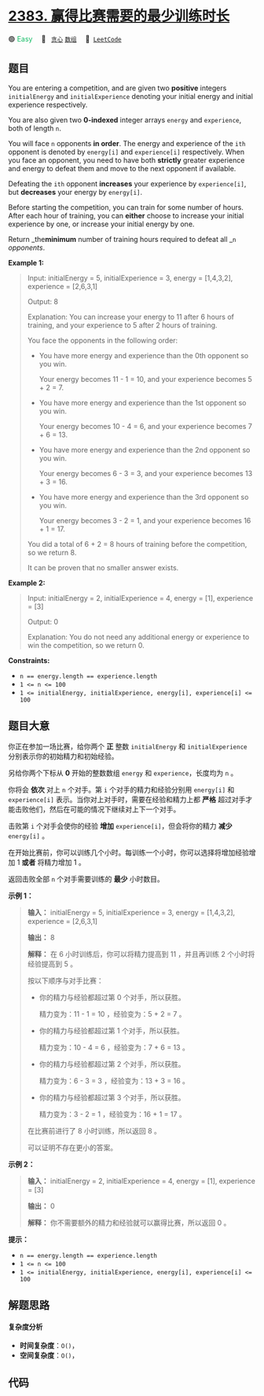 # [2383. 赢得比赛需要的最少训练时长](https://leetcode.com/problems/minimum-hours-of-training-to-win-a-competition)

🟢 <font color=#15bd66>Easy</font>&emsp; 🔖&ensp; [`贪心`](/leetcode/outline/tag/greedy.md) [`数组`](/leetcode/outline/tag/array.md)&emsp; 🔗&ensp;[`LeetCode`](https://leetcode.com/problems/minimum-hours-of-training-to-win-a-competition)


## 题目

You are entering a competition, and are given two **positive** integers
`initialEnergy` and `initialExperience` denoting your initial energy and
initial experience respectively.

You are also given two **0-indexed** integer arrays `energy` and `experience`,
both of length `n`.

You will face `n` opponents **in order**. The energy and experience of the
`ith` opponent is denoted by `energy[i]` and `experience[i]` respectively.
When you face an opponent, you need to have both **strictly** greater
experience and energy to defeat them and move to the next opponent if
available.

Defeating the `ith` opponent **increases** your experience by `experience[i]`,
but **decreases** your energy by `energy[i]`.

Before starting the competition, you can train for some number of hours. After
each hour of training, you can **either** choose to increase your initial
experience by one, or increase your initial energy by one.

Return _the**minimum** number of training hours required to defeat all _`n`
_opponents_.



**Example 1:**

> Input: initialEnergy = 5, initialExperience = 3, energy = [1,4,3,2], experience = [2,6,3,1]
> 
> Output: 8
> 
> Explanation: You can increase your energy to 11 after 6 hours of training, and your experience to 5 after 2 hours of training.
> 
> You face the opponents in the following order:
> - You have more energy and experience than the 0th opponent so you win.
> 
>   Your energy becomes 11 - 1 = 10, and your experience becomes 5 + 2 = 7.
> - You have more energy and experience than the 1st opponent so you win.
> 
>   Your energy becomes 10 - 4 = 6, and your experience becomes 7 + 6 = 13.
> - You have more energy and experience than the 2nd opponent so you win.
> 
>   Your energy becomes 6 - 3 = 3, and your experience becomes 13 + 3 = 16.
> - You have more energy and experience than the 3rd opponent so you win.
> 
>   Your energy becomes 3 - 2 = 1, and your experience becomes 16 + 1 = 17.
> 
> You did a total of 6 + 2 = 8 hours of training before the competition, so we return 8.
> 
> It can be proven that no smaller answer exists.

**Example 2:**

> Input: initialEnergy = 2, initialExperience = 4, energy = [1], experience = [3]
> 
> Output: 0
> 
> Explanation: You do not need any additional energy or experience to win the competition, so we return 0.

**Constraints:**

  * `n == energy.length == experience.length`
  * `1 <= n <= 100`
  * `1 <= initialEnergy, initialExperience, energy[i], experience[i] <= 100`


## 题目大意

你正在参加一场比赛，给你两个 **正** 整数 `initialEnergy` 和 `initialExperience` 分别表示你的初始精力和初始经验。

另给你两个下标从 **0** 开始的整数数组 `energy` 和 `experience`，长度均为 `n` 。

你将会 **依次** 对上 `n` 个对手。第 `i` 个对手的精力和经验分别用 `energy[i]` 和 `experience[i]`
表示。当你对上对手时，需要在经验和精力上都 **严格** 超过对手才能击败他们，然后在可能的情况下继续对上下一个对手。

击败第 `i` 个对手会使你的经验 **增加** `experience[i]`，但会将你的精力 **减少**   `energy[i]` 。

在开始比赛前，你可以训练几个小时。每训练一个小时，你可以选择将增加经验增加 1 **或者** 将精力增加 1 。

返回击败全部 `n` 个对手需要训练的 **最少** 小时数目。



**示例 1：**

> 
> 
> 
> 
> 
> **输入：** initialEnergy = 5, initialExperience = 3, energy = [1,4,3,2], experience = [2,6,3,1]
> 
> **输出：** 8
> 
> **解释：** 在 6 小时训练后，你可以将精力提高到 11 ，并且再训练 2 个小时将经验提高到 5 。
> 
> 按以下顺序与对手比赛：
> - 你的精力与经验都超过第 0 个对手，所以获胜。
> 
>   精力变为：11 - 1 = 10 ，经验变为：5 + 2 = 7 。
> - 你的精力与经验都超过第 1 个对手，所以获胜。
> 
>   精力变为：10 - 4 = 6 ，经验变为：7 + 6 = 13 。
> - 你的精力与经验都超过第 2 个对手，所以获胜。
> 
>   精力变为：6 - 3 = 3 ，经验变为：13 + 3 = 16 。
> - 你的精力与经验都超过第 3 个对手，所以获胜。
> 
>   精力变为：3 - 2 = 1 ，经验变为：16 + 1 = 17 。
> 
> 在比赛前进行了 8 小时训练，所以返回 8 。
> 
> 可以证明不存在更小的答案。
> 
> 

**示例 2：**

> 
> 
> 
> 
> 
> **输入：** initialEnergy = 2, initialExperience = 4, energy = [1], experience = [3]
> 
> **输出：** 0
> 
> **解释：** 你不需要额外的精力和经验就可以赢得比赛，所以返回 0 。
> 
> 



**提示：**

  * `n == energy.length == experience.length`
  * `1 <= n <= 100`
  * `1 <= initialEnergy, initialExperience, energy[i], experience[i] <= 100`


## 解题思路

#### 复杂度分析

- **时间复杂度**：`O()`，
- **空间复杂度**：`O()`，

## 代码

```javascript

```